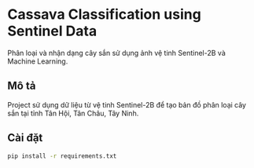 # Cassava Classification using Sentinel Data

Phân loại và nhận dạng cây sắn sử dụng ảnh vệ tinh Sentinel-2B và Machine Learning.

## Mô tả
Project sử dụng dữ liệu từ vệ tinh Sentinel-2B để tạo bản đồ phân loại cây sắn tại tỉnh Tân Hội, Tân Châu, Tây Ninh.

## Cài đặt
```bash
pip install -r requirements.txt
